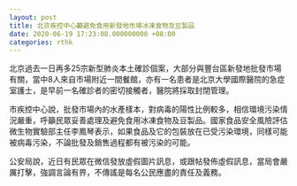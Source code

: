 ```yaml
---
layout: post
title: 北京疾控中心籲避免食用新發地市場冰凍食物及豆製品
date: 2020-06-19 17:23:08.000000000 +08:00
categories: rthk
---
```


北京過去一日再多25宗新型肺炎本土確診個案，大部分與豐台區新發地批發市場有關，當中8人來自市場附近一間餐館，亦有一名患者是北京大學國際醫院的急症室護士，是早前一名確診者的密切接觸者，醫院將採取封閉管理。

市疾控中心說，批發市場內的水產樣本，對病毒的陽性比例較多，相信環境污染情況嚴重，呼籲民眾妥善處理及避免食用冰凍食物及豆製品。國家食品安全風險評估微生物實驗部主任李鳳琴表示，如果食品及它的包裝放在已受污染環境，同樣可能被病毒污染，不論批發及銷售過程都有被污染的可能。

公安局說，近日有民眾在微信發放虛假圖片訊息，或跟帖發佈虛假訊息，當局會嚴厲打擊，強調言論有界，不傳謠是每名公民應盡的責任及義務。
